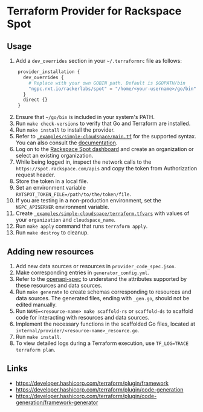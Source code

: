 Terraform Provider for Rackspace Spot
=======================================

Usage
-------

1. Add a `dev_overrides` section in your `~/.terraformrc` file as follows:

```terraform
    provider_installation {
      dev_overrides {
        # Replace with your own GOBIN path. Default is $GOPATH/bin
        "ngpc.rxt.io/rackerlabs/spot" = "/home/<your-username>/go/bin"
      }
      direct {}
    }
```

2. Ensure that `~/go/bin` is included in your system's PATH.
3. Run `make check-versions` to verify that Go and Terraform are installed.
4. Run `make install` to install the provider.
5. Refer to [`_examples/simple-cloudspace/main.tf`](/_examples/simple-cloudspace/main.tf) for the supported syntax. You can also consult the [documentation](/docs/index.md).
6. Log on to the [Rackspace Spot dashboard](https://spot.rackspace.com) and create an organization or select an existing organization.
7. While being logged in, inspect the network calls to the `https://spot.rackspace.com/apis` and copy the token from Authorization request header.
8. Store the token in a local file.
9. Set an environment variable `RXTSPOT_TOKEN_FILE=/path/to/the/token/file`.
10. If you are testing in a non-production environment, set the `NGPC_APISERVER` environment variable.
11. Create [`_examples/simple-cloudspace/terraform.tfvars`](/_examples/simple-cloudspace/terraform.tfvars) with values of your `organization` and `cloudspace_name`.
12. Run `make apply` command that runs `terraform apply`.
13. Run `make destroy` to cleanup.


Adding new resources
----------------------

1. Add new data sources or resources in `provider_code_spec.json`.
2. Make corresponding entries in `generator_config.yml`.
3. Refer to the [openapi-spec](/openapi-spec/spot-api-3.0.json) to understand the attributes supported by these resources and data sources.
4. Run `make generate` to create schemas corresponding to resources and data sources. The generated files, ending with `_gen.go`, should not be edited manually.
5. Run `NAME=<resource-name> make scaffold-rs` or `scaffold-ds` to scaffold code for interacting with resources and data sources.
6. Implement the necessary functions in the scaffolded Go files, located at `internal/provider/<resource-name>_resource.go`.
7. Run `make install`.
8. To view detailed logs during a Terraform execution, use `TF_LOG=TRACE terraform plan`.


Links
------

- https://developer.hashicorp.com/terraform/plugin/framework
- https://developer.hashicorp.com/terraform/plugin/code-generation
- https://developer.hashicorp.com/terraform/plugin/code-generation/framework-generator